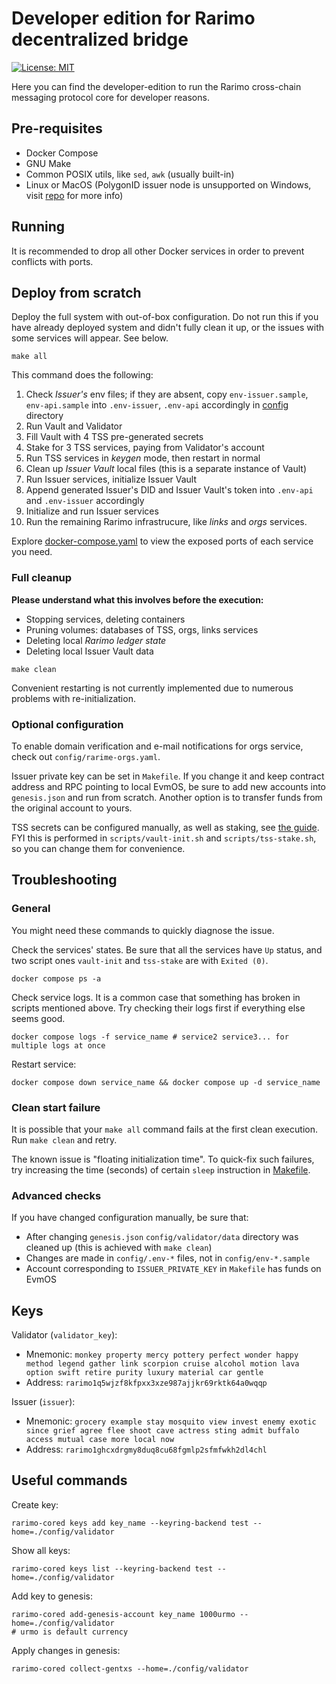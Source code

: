 # Developer edition for Rarimo decentralized bridge

[![License: MIT](https://img.shields.io/badge/License-MIT-yellow.svg)](https://opensource.org/licenses/MIT)

Here you can find the developer-edition to run the Rarimo cross-chain messaging protocol core for developer reasons.

## Pre-requisites
- Docker Compose
- GNU Make
- Common POSIX utils, like `sed`, `awk` (usually built-in)
- Linux or MacOS (PolygonID issuer node is unsupported on Windows, visit [repo](https://github.com/0xPolygonID/issuer-node) for more info)

## Running

It is recommended to drop all other Docker services in order to prevent conflicts with ports.

## Deploy from scratch

Deploy the full system with out-of-box configuration. Do not run this if you have already deployed system and didn't fully clean it up, or the issues with some services will appear. See below.
```shell
make all
```

This command does the following:
1. Check *Issuer's* env files; if they are absent, copy `env-issuer.sample`, `env-api.sample` into `.env-issuer`, `.env-api` accordingly in [config](config) directory
2. Run Vault and Validator
3. Fill Vault with 4 TSS pre-generated secrets
4. Stake for 3 TSS services, paying from Validator's account
5. Run TSS services in *keygen* mode, then restart in normal
6. Clean up *Issuer Vault* local files (this is a separate instance of Vault)
7. Run Issuer services, initialize Issuer Vault
8. Append generated Issuer's DID and Issuer Vault's token into `.env-api` and `.env-issuer` accordingly
9. Initialize and run Issuer services
10. Run the remaining Rarimo infrastrucure, like *links* and *orgs* services.

Explore [docker-compose.yaml](docker-compose.yaml) to view the exposed ports of each service you need.

### Full cleanup
**Please understand what this involves before the execution:**
- Stopping services, deleting containers
- Pruning volumes: databases of TSS, orgs, links services
- Deleting local *Rarimo ledger state*
- Deleting local Issuer Vault data
```shell
make clean
```

Convenient restarting is not currently implemented due to numerous problems with re-initialization.

### Optional configuration

To enable domain verification and e-mail notifications for orgs service, check out `config/rarime-orgs.yaml`.

Issuer private key can be set in `Makefile`. If you change it and keep contract address and RPC pointing to local EvmOS, be sure to add new accounts into `genesis.json` and run from scratch. Another option is to transfer funds from the original account to yours.

TSS secrets can be configured manually, as well as staking, see [the guide](https://github.com/rarimo/tss-svc?tab=readme-ov-file#launch). FYI this is performed in `scripts/vault-init.sh` and `scripts/tss-stake.sh`, so you can change them for convenience.

## Troubleshooting

### General

You might need these commands to quickly diagnose the issue.

Check the services' states. Be sure that all the services have `Up` status, and two script ones `vault-init` and `tss-stake` are with `Exited (0)`.
```shell
docker compose ps -a
```

Check service logs. It is a common case that something has broken in scripts mentioned above. Try checking their logs first if everything else seems good.
```shell
docker compose logs -f service_name # service2 service3... for multiple logs at once
```

Restart service:
```shell
docker compose down service_name && docker compose up -d service_name
```

### Clean start failure

It is possible that your `make all` command fails at the first clean execution. Run `make clean` and retry.

The known issue is "floating initialization time". To quick-fix such failures, try increasing the time (seconds) of certain `sleep` instruction in [Makefile](Makefile).

### Advanced checks

If you have changed configuration manually, be sure that:
- After changing `genesis.json` `config/validator/data` directory was cleaned up (this is achieved with `make clean`)
- Changes are made in `config/.env-*` files, not in `config/env-*.sample`
- Account corresponding to `ISSUER_PRIVATE_KEY` in `Makefile` has funds on EvmOS

## Keys

Validator (`validator_key`):
* Mnemonic: `monkey property mercy pottery perfect wonder happy method legend gather link scorpion cruise alcohol motion lava option swift retire purity luxury material car gentle`
* Address: `rarimo1q5wjzf8kfpxx3xze987ajjkr69rktk64a0wqqp`

Issuer (`issuer`):
* Mnemonic: `grocery example stay mosquito view invest enemy exotic since grief agree flee shoot cave actress sting admit buffalo access mutual case more local now`
* Address: `rarimo1ghcxdrgmy8duq8cu68fgmlp2sfmfwkh2dl4chl`

## Useful commands

Create key:
```shell
rarimo-cored keys add key_name --keyring-backend test --home=./config/validator
```

Show all keys:
```shell
rarimo-cored keys list --keyring-backend test --home=./config/validator
```

Add key to genesis:
```shell
rarimo-cored add-genesis-account key_name 1000urmo --home=./config/validator
# urmo is default currency
```

Apply changes in genesis:
```shell
rarimo-cored collect-gentxs --home=./config/validator
```
